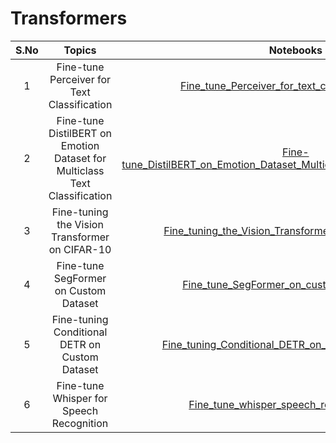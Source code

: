 # Transformers

| S.No |                                                       Topics                                                       |                                                                           Notebooks                                                                           |                                                                                                               Link                                                                                                                |
|:----:|:------------------------------------------------------------------------------------------------------------------:|:-------------------------------------------------------------------------------------------------------------------------------------------------------------:|:---------------------------------------------------------------------------------------------------------------------------------------------------------------------------------------------------------------------------------:|
|  1   |                Fine-tune Perceiver for Text Classification                 | [Fine_tune_Perceiver_for_text_classification.ipynb](https://github.com/Anthonyvijay10/AI-Training/blob/main/Transformers/Fine_tune_Perceiver_for_text_classification.ipynb) | [![Open In Colab](https://colab.research.google.com/assets/colab-badge.svg)](https://colab.research.google.com/github/Anthonyvijay10/AI-Training/blob/main/Transformers/Fine_tune_Perceiver_for_text_classification.ipynb) |
|  2   |                Fine-tune DistilBERT on Emotion Dataset for Multiclass Text Classification                 | [Fine-tune_DistilBERT_on_Emotion_Dataset_Multiclass_Text_Classification.ipynb](https://github.com/Anthonyvijay10/AI-Training/blob/main/Transformers/Fine-tune_DistilBERT_on_Emotion_Dataset_Multiclass_Text_Classification.ipynb) | [![Open In Colab](https://colab.research.google.com/assets/colab-badge.svg)](https://colab.research.google.com/github/Anthonyvijay10/AI-Training/blob/main/Transformers/Fine-tune_DistilBERT_on_Emotion_Dataset_Multiclass_Text_Classification%20.ipynb) |
|  3   |                Fine-tuning the Vision Transformer on CIFAR-10                 | [Fine_tuning_the_Vision_Transformer_on_CIFAR_10.ipynb](https://github.com/Anthonyvijay10/AI-Training/blob/main/Transformers/Fine_tuning_the_Vision_Transformer_on_CIFAR_10.ipynb) | [![Open In Colab](https://colab.research.google.com/assets/colab-badge.svg)](https://colab.research.google.com/github/Anthonyvijay10/AI-Training/blob/main/Transformers/Fine_tuning_the_Vision_Transformer_on_CIFAR_10.ipynb) |
|  4   |                Fine-tune SegFormer on Custom Dataset                 | [Fine_tune_SegFormer_on_custom_dataset.ipynb](https://github.com/Anthonyvijay10/AI-Training/blob/main/Transformers/Fine_tune_SegFormer_on_custom_dataset.ipynb) | [![Open In Colab](https://colab.research.google.com/assets/colab-badge.svg)](https://colab.research.google.com/github/Anthonyvijay10/AI-Training/blob/main/Transformers/Fine_tune_SegFormer_on_custom_dataset.ipynb) |
|  5   |                Fine-tuning Conditional DETR on Custom Dataset                 | [Fine_tuning_Conditional_DETR_on_custom_dataset.ipynb](https://github.com/Anthonyvijay10/AI-Training/blob/main/Transformers/Fine_tuning_Conditional_DETR_on_custom_dataset.ipynb) | [![Open In Colab](https://colab.research.google.com/assets/colab-badge.svg)](https://colab.research.google.com/github/Anthonyvijay10/AI-Training/blob/main/Transformers/Fine_tuning_Conditional_DETR_on_custom_dataset.ipynb) |
|  6   |                Fine-tune Whisper for Speech Recognition                 | [Fine_tune_whisper_speech_recognition.ipynb](https://github.com/Anthonyvijay10/AI-Training/blob/main/Transformers/Fine_tune_whisper_speech_recognition.ipynb) | [![Open In Colab](https://colab.research.google.com/assets/colab-badge.svg)](https://colab.research.google.com/github/Anthonyvijay10/AI-Training/blob/main/Transformers/Fine_tune_whisper_speech_recognition.ipynb) |
